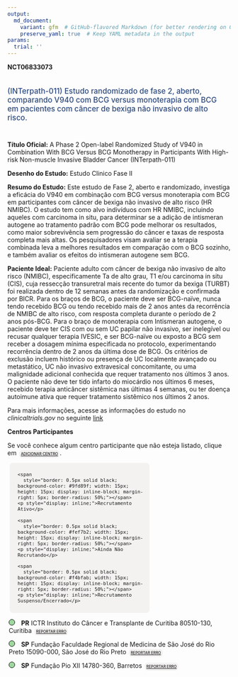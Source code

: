 ```yaml
---
output: 
  md_document:
    variant: gfm  # GitHub-flavored Markdown (for better rendering on GitHub)
    preserve_yaml: true  # Keep YAML metadata in the output
params:
  trial: ''
---
```


<script async src="https://scripts.simpleanalyticscdn.com/latest.js"></script>

**NCT06833073**

<div style="padding: 5px 5px 5px 0px; font-size: 1.20em; font-weight: 500; color: #2E4A7F; text-align: left; margin-bottom: 20px">

(INTerpath-011) Estudo randomizado de fase 2, aberto, comparando V940
com BCG versus monoterapia com BCG em pacientes com câncer de bexiga não
invasivo de alto risco.

</div>

**Título Oficial:** A Phase 2 Open-label Randomized Study of V940 in
Combination With BCG Versus BCG Monotherapy in Participants With
High-risk Non-muscle Invasive Bladder Cancer (INTerpath-011)

**Desenho do Estudo:** Estudo Clinico Fase II

**Resumo do Estudo:** Este estudo de Fase 2, aberto e randomizado,
investiga a eficácia do V940 em combinação com BCG versus monoterapia
com BCG em participantes com câncer de bexiga não invasivo de alto risco
(HR NMIBC). O estudo tem como alvo indivíduos com HR NMIBC, incluindo
aqueles com carcinoma in situ, para determinar se a adição de intismeran
autogene ao tratamento padrão com BCG pode melhorar os resultados, como
maior sobrevivência sem progressão do câncer e taxas de resposta
completa mais altas. Os pesquisadores visam avaliar se a terapia
combinada leva a melhores resultados em comparação com o BCG sozinho, e
também avaliar os efeitos do intismeran autogene sem BCG.

**Paciente Ideal:** Paciente adulto com câncer de bexiga não invasivo de
alto risco (NMIBC), especificamente Ta de alto grau, T1 e/ou carcinoma
in situ (CIS), cuja ressecção transuretral mais recente do tumor da
bexiga (TURBT) foi realizada dentro de 12 semanas antes da randomização
e confirmada por BICR. Para os braços de BCG, o paciente deve ser
BCG-naïve, nunca tendo recebido BCG ou tendo recebido mais de 2 anos
antes da recorrência de NMIBC de alto risco, com resposta completa
durante o período de 2 anos pós-BCG. Para o braço de monoterapia com
Intismeran autogene, o paciente deve ter CIS com ou sem UC papilar não
invasivo, ser inelegível ou recusar qualquer terapia IVESIC, e ser
BCG-naïve ou exposto a BCG sem receber a dosagem mínima especificada no
protocolo, experimentando recorrência dentro de 2 anos da última dose de
BCG. Os critérios de exclusão incluem histórico ou presença de UC
localmente avançado ou metastático, UC não invasivo extravesical
concomitante, ou uma malignidade adicional conhecida que requer
tratamento nos últimos 3 anos. O paciente não deve ter tido infarto do
miocárdio nos últimos 6 meses, recebido terapia anticâncer sistêmica nas
últimas 4 semanas, ou ter doença autoimune ativa que requer tratamento
sistêmico nos últimos 2 anos.

Para mais informações, acesse as informações do estudo no
*clinicaltrials.gov* no seguinte
[link](https://clinicaltrials.gov/ct2/show/NCT06833073)

**Centros Participantes**

Se você conhece algum centro participante que não esteja listado, clique
em
<span style="color: #2E4A7F; margin-left: 2px; padding: 4px; background-color: #f3f2f1; border-radius: 8px; font-weight: 500; font-size: 0.6em"><a
href="https://cancertrialsbr.shinyapps.io/formsapp?study_nct_id=NCT06833073&amp;location_id=N%2FA&amp;location_full_name=N%2FA&amp;form_type=Adicionar%20Centro"
target="_blank">ADICIONAR CENTRO</a></span>.

<div style="margin-bottom: 8px; margin-left: 5px; padding: 8px; max-width: 300px; background-color: #f3f2f1; border-radius: 8px; font-size: 0.9em">

<div style="margin-left: 10px;">

    <span 
      style="border: 0.5px solid black; background-color: #9fd89f; width: 15px; height: 15px; display: inline-block; margin-right: 5px; border-radius: 50%;"></span>
    <p style="display: inline;">Recrutamento Ativo</p>

</div>

<div style="margin-left: 10px;">

    <span 
      style="border: 0.5px solid black; background-color: #fef7b2; width: 15px; height: 15px; display: inline-block; margin-right: 5px; border-radius: 50%;"></span>
    <p style="display: inline;">Ainda Não Recrutando</p>

</div>

<div style="margin-left: 10px;">

    <span 
      style="border: 0.5px solid black; background-color: #f4bfab; width: 15px; height: 15px; display: inline-block; margin-right: 5px; border-radius: 50%;"></span>
    <p style="display: inline;">Recrutamento Suspenso/Encerrado</p>

</div>

</div>

<div style="margin: 3px;">

<span style="border: 0.5px solid black; display: inline-block; width: 12px; height: 12px; border-radius: 50%; margin-right: 10px; padding-bottom: 0px; background-color: #9fd89f;"></span>
<b>PR</b> ICTR Instituto do Câncer e Transplante de Curitiba 80510-130,
Curitiba
<span style="color: #2E4A7F; margin-left: 2px; padding: 4px; background-color: #f3f2f1; border-radius: 8px; font-weight: 500; font-size: 0.6em"><a
href="https://cancertrialsbr.shinyapps.io/formsapp?study_nct_id=NCT06833073&amp;location_id=INSTITUTODOCANCERETRANSPLANTEDECURITIBASITE0402CURITIBAPARANA80510130BRAZIL&amp;location_full_name=ICTR%20Instituto%20do%20C%C3%A2ncer%20e%20Transplante%20de%20Curitiba%2C%2080510-130%2C%20Curitiba&amp;form_type=Reportar%20Erro"
target="_blank">REPORTAR ERRO</a></span>

</div>

<div style="margin: 3px;">

<span style="border: 0.5px solid black; display: inline-block; width: 12px; height: 12px; border-radius: 50%; margin-right: 10px; padding-bottom: 0px; background-color: #9fd89f;"></span>
<b>SP</b> Fundação Faculdade Regional de Medicina de São José do Rio
Preto 15090-000, São José do Rio Preto
<span style="color: #2E4A7F; margin-left: 2px; padding: 4px; background-color: #f3f2f1; border-radius: 8px; font-weight: 500; font-size: 0.6em"><a
href="https://cancertrialsbr.shinyapps.io/formsapp?study_nct_id=NCT06833073&amp;location_id=FUNDACAOFACULDADEREGIONALDEMEDICINADESAOJOSEDORIOPRETOSITE0410SAOJOSEDORIOPRETOSAOPAULO15090000BRAZIL&amp;location_full_name=Funda%C3%A7%C3%A3o%20Faculdade%20Regional%20de%20Medicina%20de%20S%C3%A3o%20Jos%C3%A9%20do%20Rio%20Preto%2C%2015090-000%2C%20S%C3%A3o%20Jos%C3%A9%20do%20Rio%20Preto&amp;form_type=Reportar%20Erro"
target="_blank">REPORTAR ERRO</a></span>

</div>

<div style="margin: 3px;">

<span style="border: 0.5px solid black; display: inline-block; width: 12px; height: 12px; border-radius: 50%; margin-right: 10px; padding-bottom: 0px; background-color: #9fd89f;"></span>
<b>SP</b> Fundação Pio XII 14780-360, Barretos
<span style="color: #2E4A7F; margin-left: 2px; padding: 4px; background-color: #f3f2f1; border-radius: 8px; font-weight: 500; font-size: 0.6em"><a
href="https://cancertrialsbr.shinyapps.io/formsapp?study_nct_id=NCT06833073&amp;location_id=FUNDACAOPIOXIIHOSPITALDECANCERDEBARRETOSSITE0400BARRETOSSAOPAULO14784400BRAZIL&amp;location_full_name=Funda%C3%A7%C3%A3o%20Pio%20XII%2C%2014780-360%2C%20Barretos&amp;form_type=Reportar%20Erro"
target="_blank">REPORTAR ERRO</a></span>

</div>
